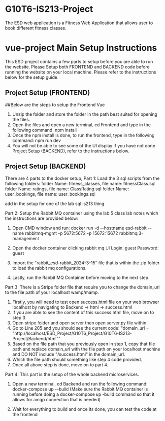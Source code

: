 # G10T6-IS213-Project
The ESD web application is a Fitness Web Application that allows user to book different fitness classes. 

# vue-project Main Setup Instructions
This ESD project contains a few parts to setup before you are able to run the website. Please Setup both FRONTEND and BACKEND code before running the website on your local machine. Please refer to the instructions below for the setup guide.

## Project Setup (FRONTEND)
##Below are the steps to setup the Frontend Vue
1. Unzip the folder and store the folder in the path best suited for opening the files.
2. Open the files and open a new terminal, cd Frontend and type in the following command: npm install
3. Once the npm install is done, to run the frontend, type in the following command: npm run dev
4. You will not be able to see some of the UI display if you have not done Project Setup (BACKEND), refer to the instructions below.


## Project Setup (BACKEND)
There are 4 parts to the docker setup, 
Part 1:
Load the 3 sql scripts from the following folders:
folder Name: fitness_classes, file name: fitnessClass.sql
folder Name: ratings, file name: ClassRating.sql
folder Name: user_bookings, file name: user_bookings.sql

add in the setup for one of the lab sql is213 thing

Part 2:
Setup the Rabbit MQ container using the lab 5 class lab notes which the instructions are provided below:

1. Open CMD window and run:
docker run -d --hostname esd-rabbit --name rabbitmq-mgmt -p 5672:5672 -p 15672:15672 rabbitmq:3-management
2. Open the docker container clicking rabbit mq UI
    Login: guest
    Password: guest

3. Import the "rabbit_esd-rabbit_2024-3-15" file that is within the zip folder to load the rabbit mq configurations.

4. Lastly, run the Rabbit MQ Container before moving to the next step.

Part 3:
There is a Stripe folder file that require you to change the domain_url to the file path of your localhost wamp/mamp.
1. Firstly, you will need to test open success.html file on your web browser localhost by navigating to Backend -> html -> success.html
2. If you are able to see the content of this success.html file, move on to step 3.
3. Open stripe folder and open server then open server.py file within. 
4. Go to Line 205 and you should see the current code: "domain_url = "http://localhost/ESD_Project/G10T6_Project/G10T6-IS213-Project/Backend/html"" 
5. Based on the file path that you previously open in step 1, copy that file path and replace domain_url with the file path on your localhost machine and DO NOT include "/success.html" in the domain_url.
6. Which the file path should something like step 4 code provided.
7. Once all above step is done, move on to part 4.


Part 4:
This part is the setup of the whole backend microservices. 
1. Open a new terminal, cd Backend and run the following command: docker-compose up --build (Make sure the Rabbit MQ container is running before doing a docker-compose up -build command so that it allows for amqp connection that is needed)

2. Wait for everything to build and once its done, you can test the code at the frontend


